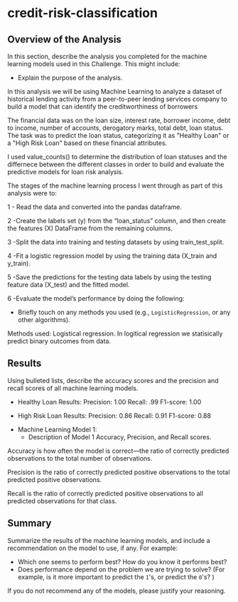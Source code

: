 # credit-risk-classification


## Overview of the Analysis

In this section, describe the analysis you completed for the machine learning models used in this Challenge. This might include:

* Explain the purpose of the analysis.

In this analysis we will be using Machine Learning to analyze a dataset of historical lending activity from a peer-to-peer lending services company to build a model that can identify the creditworthiness of borrowers

The financial data was on the loan size, interest rate, borrower income, debt to income, number of accounts, derogatory marks, total debt, loan status. The task was to predict the loan status, categorizing it as "Healthy Loan" or a "High Risk Loan" based on these financial attributes.

I used value_counts() to determine the distribution of loan statuses and the differnece between the different classes in order to build and evaluate the predictive models for loan risk analysis.

The stages of the machine learning process I went through as part of this analysis were to:

1 - Read the data and converted into the pandas dataframe.

2 -Create the labels set (y) from the “loan_status” column, and then create the features (X) DataFrame from the remaining columns.

3 -Split the data into training and testing datasets by using train_test_split.


4 -Fit a logistic regression model by using the training data (X_train and y_train).


5 -Save the predictions for the testing data labels by using the testing feature data (X_test) and the fitted model.


6 -Evaluate the model’s performance by doing the following:




* Briefly touch on any methods you used (e.g., `LogisticRegression`, or any other algorithms).

Methods used: Logistical regression. In logitical regression we statisically predict binary outcomes from data.

## Results

Using bulleted lists, describe the accuracy scores and the precision and recall scores of all machine learning models.

- Healthy Loan Results: Precision: 1.00 Recall: .99 F1-score: 1.00

- High Risk Loan Results: Precision: 0.86 Recall: 0.91 F1-score: 0.88


* Machine Learning Model 1:
    * Description of Model 1 Accuracy, Precision, and Recall scores.

Accuracy is how often the model is correct—the ratio of correctly predicted observations to the total number of observations. 

Precision is the ratio of correctly predicted positive observations to the total predicted positive observations.


Recall is the ratio of correctly predicted positive observations to all predicted observations for that class. 


## Summary

Summarize the results of the machine learning models, and include a recommendation on the model to use, if any. For example:

* Which one seems to perform best? How do you know it performs best?
* Does performance depend on the problem we are trying to solve? (For example, is it more important to predict the `1`'s, or predict the `0`'s? )

If you do not recommend any of the models, please justify your reasoning.





